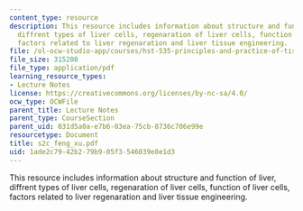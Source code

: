 ```yaml
---
content_type: resource
description: This resource includes information about structure and function of liver,
  diffrent types of liver cells, regenaration of liver cells, function of liver cells,
  factors related to liver regenaration and liver tissue engineering.
file: /ol-ocw-studio-app/courses/hst-535-principles-and-practice-of-tissue-engineering-fall-2004/1ade2c7942b279b905f3546039e8e1d3_s2c_feng_xu.pdf
file_size: 315208
file_type: application/pdf
learning_resource_types:
- Lecture Notes
license: https://creativecommons.org/licenses/by-nc-sa/4.0/
ocw_type: OCWFile
parent_title: Lecture Notes
parent_type: CourseSection
parent_uid: 031d5a0a-e7b6-03ea-75cb-8736c706e99e
resourcetype: Document
title: s2c_feng_xu.pdf
uid: 1ade2c79-42b2-79b9-05f3-546039e8e1d3
---
```

This resource includes information about structure and function of liver, diffrent types of liver cells, regenaration of liver cells, function of liver cells, factors related to liver regenaration and liver tissue engineering.